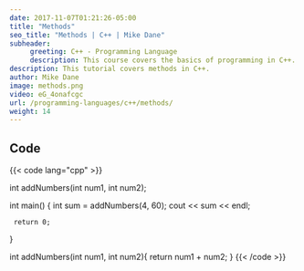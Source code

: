 ```yaml
---
date: 2017-11-07T01:21:26-05:00
title: "Methods"
seo_title: "Methods | C++ | Mike Dane"
subheader:
     greeting: C++ - Programming Language
     description: This course covers the basics of programming in C++. Work your way through the videos and we'll teach you everything you need to know to start your programming journey!
description: This tutorial covers methods in C++.
author: Mike Dane
image: methods.png
video: eG_4onafcgc
url: /programming-languages/c++/methods/
weight: 14
---
```


## Code

{{< code lang="cpp" >}}

int addNumbers(int num1, int num2);

int main()
{
     int sum = addNumbers(4, 60);
     cout << sum << endl;

     return 0;
}

int addNumbers(int num1, int num2){
     return num1 + num2;
}
{{< /code >}}